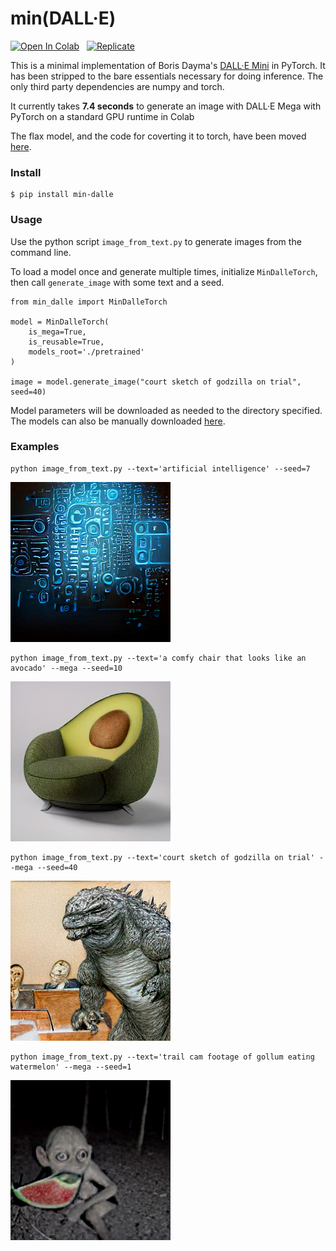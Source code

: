 # min(DALL·E)

[![Open In Colab](https://colab.research.google.com/assets/colab-badge.svg)](https://colab.research.google.com/github/kuprel/min-dalle/blob/main/min_dalle.ipynb) &nbsp;
[![Replicate](https://replicate.com/kuprel/min-dalle/badge)](https://replicate.com/kuprel/min-dalle)

This is a minimal implementation of Boris Dayma's [DALL·E Mini](https://github.com/borisdayma/dalle-mini) in PyTorch.  It has been stripped to the bare essentials necessary for doing inference.  The only third party dependencies are numpy and torch.

It currently takes **7.4 seconds** to generate an image with DALL·E Mega with PyTorch on a standard GPU runtime in Colab

The flax model, and the code for coverting it to torch, have been moved [here](https://github.com/kuprel/min-dalle-flax).

### Install

```
$ pip install min-dalle
```  

### Usage

Use the python script `image_from_text.py` to generate images from the command line.

To load a model once and generate multiple times, initialize `MinDalleTorch`, then call `generate_image` with some text and a seed.

```
from min_dalle import MinDalleTorch

model = MinDalleTorch(
    is_mega=True, 
    is_reusable=True,
    models_root='./pretrained'
)

image = model.generate_image("court sketch of godzilla on trial", seed=40)
```

Model parameters will be downloaded as needed to the directory specified.  The models can also be manually downloaded [here](https://huggingface.co/kuprel/min-dalle/tree/main).

### Examples

```
python image_from_text.py --text='artificial intelligence' --seed=7
```
![Alien](examples/artificial_intelligence.png)


```
python image_from_text.py --text='a comfy chair that looks like an avocado' --mega --seed=10
```
![Avocado Armchair](examples/avocado_armchair.png)


```
python image_from_text.py --text='court sketch of godzilla on trial' --mega --seed=40
```
![Godzilla Trial](examples/godzilla_on_trial.png)


```
python image_from_text.py --text='trail cam footage of gollum eating watermelon' --mega --seed=1
```
![Gollum Trailcam](examples/gollum_trailcam.png)